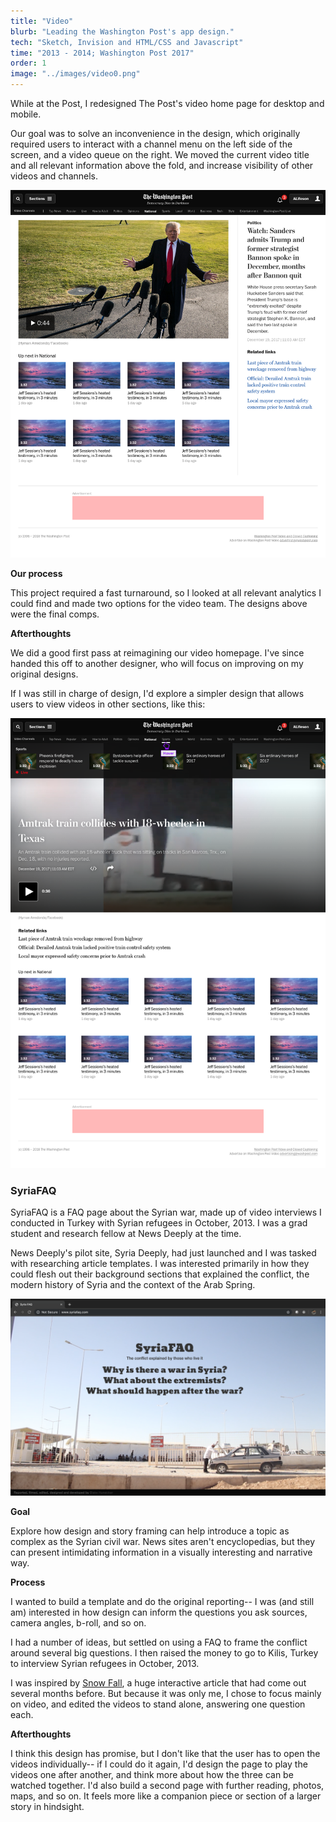 ```yaml
---
title: "Video"
blurb: "Leading the Washington Post's app design."
tech: "Sketch, Invision and HTML/CSS and Javascript"
time: "2013 - 2014; Washington Post 2017"
order: 1
image: "../images/video0.png"
---
```


While at the Post, I redesigned The Post's video home page for desktop and mobile.

Our goal was to solve an inconvenience in the design, which originally required users to interact with a channel menu on the left side of the screen, and a video queue on the right. We moved the current video title and all relevant information above the fold, and increase visibility of other videos and channels.

![video](../images/video1.jpg)

**Our process**

This project required a fast turnaround, so I looked at all relevant analytics I could find and made two options for the video team. The designs above were the final comps.

**Afterthoughts**

We did a good first pass at reimagining our video homepage. I've since handed this off to another designer, who will focus on improving on my original designs.

If I was still in charge of design, I'd explore a simpler design that allows users to view videos in other sections, like this:

![video](../images/video3.png)

### SyriaFAQ

SyriaFAQ is a FAQ page about the Syrian war, made up of video interviews I conducted in Turkey with Syrian refugees in October, 2013. I was a grad student and research fellow at News Deeply at the time.

News Deeply's pilot site, Syria Deeply, had just launched and I was tasked with researching article templates. I was interested primarily in how they could flesh out their background sections that explained the conflict, the modern history of Syria and the context of the Arab Spring.

![SyriaFAQ](../images/video4.png)

**Goal**

Explore how design and story framing can help introduce a topic as complex as the Syrian civil war. News sites aren't encyclopedias, but they can present intimidating information in a visually interesting and narrative way.

**Process**

I wanted to build a template and do the original reporting-- I was (and still am) interested in how design can inform the questions you ask sources, camera angles, b-roll, and so on.

I had a number of ideas, but settled on using a FAQ to frame the conflict around several big questions. I then raised the money to go to Kilis, Turkey to interview Syrian refugees in October, 2013.

I was inspired by [Snow Fall](http://www.nytimes.com/projects/2012/snow-fall/index.html#/?part=tunnel-creek), a huge interactive article that had come out several months before. But because it was only me, I chose to focus mainly on video, and edited the videos to stand alone, answering one question each.

**Afterthoughts**

I think this design has promise, but I don't like that the user has to open the videos individually-- if I could do it again, I'd design the page to play the videos one after another, and think more about how the three can be watched together. I'd also build a second page with further reading, photos, maps, and so on. It feels more like a companion piece or section of a larger story in hindsight.
